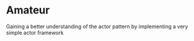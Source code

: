 # Amateur

Gaining a better understanding of the actor pattern by implementing a very simple actor framework
